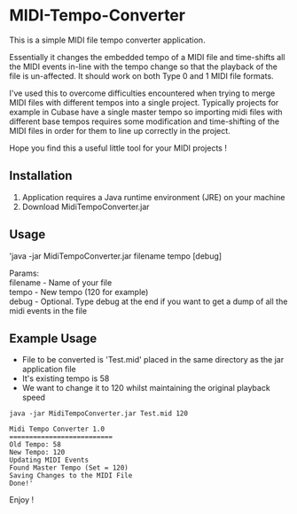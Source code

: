 # MIDI-Tempo-Converter

This is a simple MIDI file tempo converter application.

Essentially it changes the embedded tempo of a MIDI file and time-shifts all
the MIDI events in-line with the tempo change so that the playback of the file 
is un-affected. It should work on both Type 0 and 1 MIDI file formats.

I've used this to overcome difficulties encountered when trying to merge MIDI files
with different tempos into a single project. Typically projects for example in 
Cubase have a single master tempo so importing midi files with different
base tempos requires some modification and time-shifting of the MIDI files in 
order for them to line up correctly in the project.

Hope you find this a useful little tool for your MIDI projects !

## Installation
1. Application requires a Java runtime environment (JRE) on your machine
2. Download MidiTempoConverter.jar

## Usage
'java -jar MidiTempoConverter.jar filename tempo [debug]

Params:  
  filename - Name of your file  
  tempo - New tempo (120 for example)  
  debug - Optional. Type debug at the end if you want to get a dump of all the midi events in the file  

## Example Usage
- File to be converted is 'Test.mid' placed in the same directory as the jar application file
- It's existing tempo is 58
- We want to change it to 120 whilst maintaining the original playback speed

```shell
java -jar MidiTempoConverter.jar Test.mid 120

Midi Tempo Converter 1.0
==========================
Old Tempo: 58
New Tempo: 120
Updating MIDI Events
Found Master Tempo (Set = 120)
Saving Changes to the MIDI File
Done!'
```

Enjoy !
